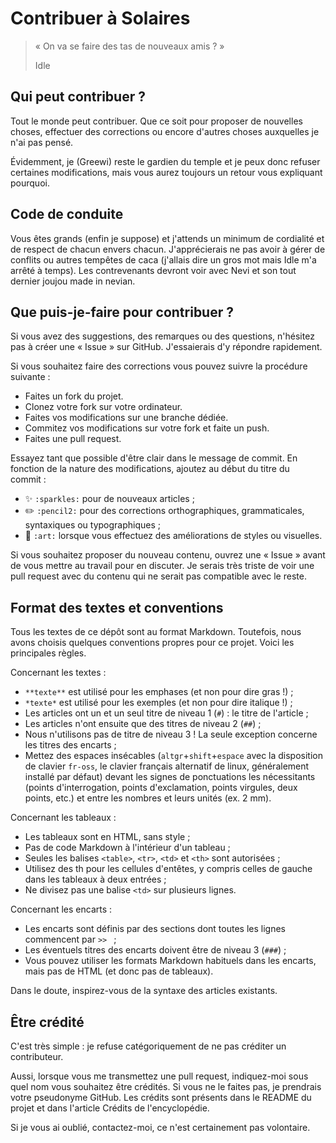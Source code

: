 # Contribuer à Solaires

> « On va se faire des tas de nouveaux amis ? »
>
> Idle

## Qui peut contribuer ?

Tout le monde peut contribuer. Que ce soit pour proposer de nouvelles choses, effectuer des corrections ou encore d'autres choses auxquelles je n'ai pas pensé.

Évidemment, je (Greewi) reste le gardien du temple et je peux donc refuser certaines modifications, mais vous aurez toujours un retour vous expliquant pourquoi.

## Code de conduite

Vous êtes grands (enfin je suppose) et j'attends un minimum de cordialité et de respect de chacun envers chacun. J'apprécierais ne pas avoir à gérer de conflits ou autres tempêtes de caca (j'allais dire un gros mot mais Idle m'a arrêté à temps). Les contrevenants devront voir avec Nevi et son tout dernier joujou made in nevian.

## Que puis-je-faire pour contribuer ?

Si vous avez des suggestions, des remarques ou des questions, n'hésitez pas à créer une « Issue » sur GitHub. J'essaierais d'y répondre rapidement.

Si vous souhaitez faire des corrections vous pouvez suivre la procédure suivante :
* Faites un fork du projet.
* Clonez votre fork sur votre ordinateur.
* Faites vos modifications sur une branche dédiée.
* Commitez vos modifications sur votre fork et faite un push.
* Faites une pull request.

Essayez tant que possible d'être clair dans le message de commit. En fonction de la nature des modifications, ajoutez au début du titre du commit :
* :sparkles: `:sparkles:` pour de nouveaux articles ;
* :pencil2: `:pencil2:` pour des corrections orthographiques, grammaticales, syntaxiques ou typographiques ;
* :art: `:art:` lorsque vous effectuez des améliorations de styles ou visuelles.

Si vous souhaitez proposer du nouveau contenu, ouvrez une « Issue » avant de vous mettre au travail pour en discuter. Je serais très triste de voir une pull request avec du contenu qui ne serait pas compatible avec le reste.

## Format des textes et conventions

Tous les textes de ce dépôt sont au format Markdown. Toutefois, nous avons choisis quelques conventions propres pour ce projet. Voici les principales règles.

Concernant les textes :
* `**texte**` est utilisé pour les emphases (et non pour dire gras !) ;
* `*texte*` est utilisé pour les exemples (et non pour dire italique !) ;
* Les articles ont un et un seul titre de niveau 1 (`#`) : le titre de l'article ;
* Les articles n'ont ensuite que des titres de niveau 2 (`##`) ;
* Nous n'utilisons pas de titre de niveau 3 ! La seule exception concerne les titres des encarts ;
* Mettez des espaces insécables (`altgr`+`shift`+`espace` avec la disposition de clavier `fr-oss`, le clavier français alternatif de linux, généralement installé par défaut) devant les signes de ponctuations les nécessitants (points d'interrogation, points d'exclamation, points virgules, deux points, etc.) et entre les nombres et leurs unités (ex. 2 mm).

Concernant les tableaux :
* Les tableaux sont en HTML, sans style ;
* Pas de code Markdown à l'intérieur d'un tableau ;
* Seules les balises `<table>`, `<tr>`, `<td>` et `<th>` sont autorisées ;
* Utilisez des th pour les cellules d'entêtes, y compris celles de gauche dans les tableaux à deux entrées ;
* Ne divisez pas une balise `<td>` sur plusieurs lignes.

Concernant les encarts :
* Les encarts sont définis par des sections dont toutes les lignes commencent par `>> ` ;
* Les éventuels titres des encarts doivent être de niveau 3 (`###`) ;
* Vous pouvez utiliser les formats Markdown habituels dans les encarts, mais pas de HTML (et donc pas de tableaux).

Dans le doute, inspirez-vous de la syntaxe des articles existants.

## Être crédité

C'est très simple : je refuse catégoriquement de ne pas créditer un contributeur.

Aussi, lorsque vous me transmettez une pull request, indiquez-moi sous quel nom vous souhaitez être crédités. Si vous ne le faites pas, je prendrais votre pseudonyme GitHub. Les crédits sont présents dans le README du projet et dans l'article Crédits de l'encyclopédie.

Si je vous ai oublié, contactez-moi, ce n'est certainement pas volontaire.